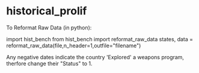 # historical_prolif

To Reformat Raw Data (in python):

import hist_bench
from hist_bench import reformat_raw_data
states, data = reformat_raw_data(file,n_header=1,outfile="filename")

Any negative dates indicate the country 'Explored' a weapons program, therfore
change their "Status" to 1.

